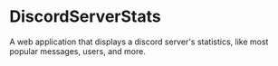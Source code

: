 # DiscordServerStats
A web application that displays a discord server's statistics, like most popular messages, users, and more.
